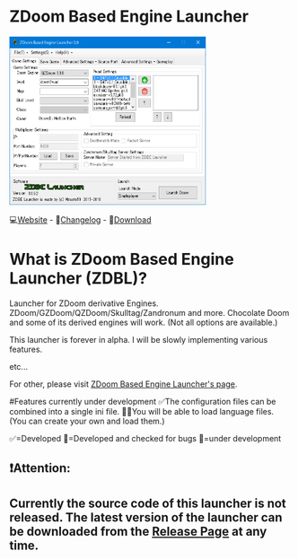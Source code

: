 # ZDoom Based Engine Launcher
<img src="image/unnamed.png" alt="attach:a" title="attach:a" width="350" height="300">


:computer:[Website](https://sites.google.com/view/zdoom-based-engine-launcher/) - :ledger:[Changelog](https://github.com/masato462/ZDoom-Based-Engine-Launcher/releases) - :floppy_disk:[Download](https://github.com/masato462/ZDoom-Based-Engine-Launcher/releases)

# What is ZDoom Based Engine Launcher (ZDBL)?
Launcher for ZDoom derivative Engines. ZDoom/GZDoom/QZDoom/Skulltag/Zandronum and more. 
Chocolate Doom and some of its derived engines will work. (Not all options are available.)

This launcher is forever in alpha.
I will be slowly implementing various features.

etc...

For other, please visit [ZDoom Based Engine Launcher's page](https://sites.google.com/view/zdoom-based-engine-launcher/home).

#Features currently under development
:white_check_mark:The configuration files can be combined into a single ini file.
:construction::speech_balloon:You will be able to load language files.
(You can create your own and load them.)

:white_check_mark:=Developed :wrench:=Developed and checked for bugs :construction:=under development
## :heavy_exclamation_mark:Attention:
## Currently the source code of this launcher is not released. The latest version of the launcher can be downloaded from the [Release Page](https://github.com/masato462/ZDoom-Based-Engine-Launcher/releases) at any time.
